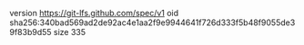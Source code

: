 version https://git-lfs.github.com/spec/v1
oid sha256:340bad569ad2de92ac4e1aa2f9e9944641f726d333f5b48f9055de39f83b9d55
size 335
